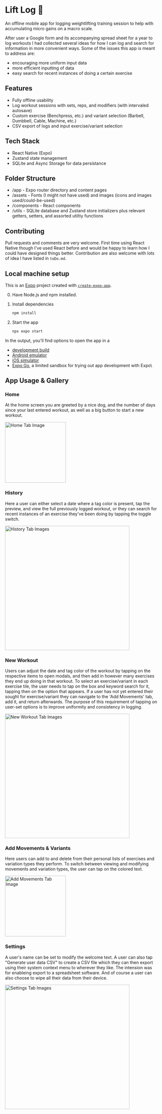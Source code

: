 # Lift Log 💪
An offline mobile app for logging weightlifting training session to help with accumulating micro gains on a macro scale.

After user a Google form and its accompanying spread sheet for a year to log workouts I had collected several ideas for how I can log and search for information in more convenient ways. Some of the issues this app is meant to address are:
- encouraging more uniform input data
- more efficient inputting of data
- easy search for recent instances of doing a certain exercise

## Features
- Fully offline usability
- Log workout sessions with sets, reps, and modifiers (with intervaled autosave)
- Custom exercise (Benchpress, etc.) and variant selection (Barbell, Dumbbell, Cable, Machine, etc.)
- CSV export of logs and input exercise/variant selection

## Tech Stack
- React Native (Expo)
- Zustand state management
- SQLite and Async Storage for data persistance

## Folder Structure
- /app - Expo router directory and content pages
- /assets - Fonts (I might not have used) and images (icons and images used/could-be-used)
- /components - React components
- /utils - SQLite database and Zustand store initializers plus relevant getters, setters, and assorted utiltiy functions

## Contributing
Pull requests and comments are very welcome. First time using React Native though I've used React before and would be happy to learn how I could have designed things better. Contribution are also welcome with lots of idea I have listed in `toDo.md`.

## Local machine setup

This is an [Expo](https://expo.dev) project created with [`create-expo-app`](https://www.npmjs.com/package/create-expo-app).

0. Have Node.js and npm installed.

1. Install dependencies

   ```bash
   npm install
   ```

2. Start the app

   ```bash
   npx expo start
   ```

In the output, you'll find options to open the app in a

- [development build](https://docs.expo.dev/develop/development-builds/introduction/)
- [Android emulator](https://docs.expo.dev/workflow/android-studio-emulator/)
- [iOS simulator](https://docs.expo.dev/workflow/ios-simulator/)
- [Expo Go](https://expo.dev/go), a limited sandbox for trying out app development with Expo\

## App Usage & Gallery

### Home
At the home screen you are greeted by a nice dog, and the number of days since your last entered workout, as well as a big button to start a new workout.


<img src="./assets/images/readme/home.jpg" alt="Home Tab Image" width="200"/>

### History
Here a user can either select a date where a tag color is present, tap the preview, and view the full previously logged workout, or they can search for recent instances of an exercise they've been doing by tapping the toggle switch.


<img src="./assets/images/readme/history_imgs.jpg" alt="History Tab Images" width="410"/>

### New Workout
Users can adjust the date and tag color of the workout by tapping on the respective items to open modals, and then add in however many exercises they end up doing in that workout. To select an exercise/variant in each exercise tile, the user needs to tap on the box and keyword search for it, tapping then on the option that appears. If a user has not yet entered their sought for exercise/variant they can navigate to the 'Add Movements' tab, add it, and return afterwards. The purpose of this requirement of tapping on user-set options is to improve uniformity and consistency in logging.

<img src="./assets/images/readme/new_workout_imgs.jpg" alt="New Workout Tab Images" width="410"/>

### Add Movements & Variants
Here users can add to and delete from their personal lists of exercises and variation types they perform. To switch between viewing and modifying movements and variation types, the user can tap on the colored text.

<img src="./assets/images/readme/movements.jpg" alt="Add Movements Tab Image" width="200"/>

### Settings
A user's name can be set to modify the welcome text. A user can also tap "Generate user data CSV" to create a CSV file which they can then export using their system context menu to wherever they like. The intension was for enableing export to a spreadsheet software. And of course a user can also choose to wipe all their data from their device.

<img src="./assets/images/readme/settings_imgs.jpg" alt="Settings Tab Images" width="410"/>